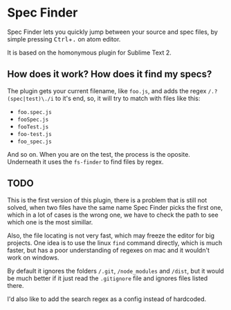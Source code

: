 Spec Finder
===================

Spec Finder lets you quickly jump between your source and spec files, by simple pressing <kbd>Ctrl</kbd>+<kbd>.</kbd> on atom editor.

It is based on the homonymous plugin for Sublime Text 2.

## How does it work? How does it find my specs? ##

The plugin gets your current filename, like `foo.js`, and adds the regex `/.?(spec|test)\./i` to it's end, so, it will try to match with files like this:

- `foo.spec.js`
- `fooSpec.js`
- `fooTest.js`
- `foo-test.js`
- `foo_spec.js`

And so on. When you are on the test, the process is the oposite. Underneath it uses the `fs-finder` to find files by regex.

## TODO ##

This is the first version of this plugin, there is a problem that is still not solved, when two files have the same name Spec Finder picks the first one, which in a lot of cases is the wrong one, we have to check the path to see which one is the most simillar.

Also, the file locating is not very fast, which may freeze the editor for big projects. One idea is to use the linux `find` command directly, which is much faster, but has a poor understanding of regexes on mac and it wouldn't work on windows.

By default it ignores the folders `/.git`, `/node_modules` and `/dist`, but it would be much better if it just read the `.gitignore` file and ignores files listed there.

I'd also like to add the search regex as a config instead of hardcoded.
